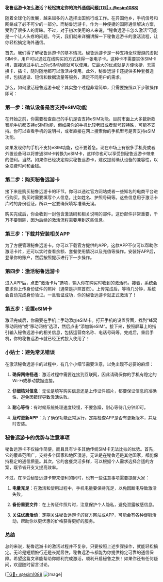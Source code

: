 **秘鲁远游卡怎么激活？轻松搞定你的海外通信问题[[TG💪+ @esim1088](https://t.me/s/esim1088)]**

随着全球化的发展，越来越多的人选择出国旅行或工作。在异国他乡，手机信号和网络成了必不可少的一部分。而秘鲁远游卡，作为一种便捷的国际通信解决方案，受到了很多人的青睐。不过，对于初次使用的人来说，“秘鲁远游卡怎么激活”可能是一个让人头疼的问题。今天，我们就来详细讲解一下秘鲁远游卡的激活流程，让你轻松搞定海外通信。

首先，我们得了解秘鲁远游卡的基本情况。秘鲁远游卡是一种支持全球漫游的虚拟SIM卡，用户可以通过在线购买的方式获得一张电子卡。这种卡不需要实体SIM卡槽，直接通过手机上的eSIM功能就可以使用。它最大的优点就是方便快捷，无需换卡、插卡，随时随地都可以激活并使用。此外，秘鲁远游卡还提供多种套餐选择，包括通话、短信和数据流量等服务，满足不同用户的需求。

那么，如何激活秘鲁远游卡呢？其实整个过程非常简单，只需要按照以下步骤操作即可：

### 第一步：确认设备是否支持eSIM功能

在开始之前，你需要检查自己的手机是否支持eSIM功能。目前市面上大多数新款智能手机都支持eSIM功能，但如果你的手机比较老旧或者型号较特殊，可能不支持。你可以查看手机的说明书，或者直接在网上搜索你的手机型号是否支持eSIM功能。

如果发现你的手机不支持eSIM功能，也不要着急。现在市场上有很多手机壳或者外置设备可以将普通SIM卡转换为eSIM卡，这样你也可以享受到秘鲁远游卡带来的便利。当然，如果你已经决定购买秘鲁远游卡，建议提前确认设备的兼容性，以免浪费时间和金钱。

### 第二步：购买秘鲁远游卡

接下来是购买秘鲁远游卡的环节。你可以通过官方网站或者一些知名的电商平台进行购买。购买时需要填写个人信息，比如姓名、护照号码等。这些信息用于激活卡片时的身份验证，所以一定要确保填写准确无误。

购买完成后，你会收到一封包含激活码和相关说明的邮件。这份邮件非常重要，千万不要删除，因为后续的激活流程需要用到这些信息。

### 第三步：下载并安装相关APP

为了方便管理秘鲁远游卡，你可以下载官方提供的APP。这款APP不仅可以帮助你激活卡片，还可以实时查看余额、套餐使用情况以及充值等操作。安装好APP后，登录你的账户，然后按照提示进行下一步操作。

### 第四步：激活秘鲁远游卡

进入APP后，点击“激活卡片”选项，输入你在购买时收到的激活码。接着，系统会要求你上传身份证件的照片（通常是护照首页）。上传完成后，等待几分钟，系统会自动完成身份验证。一旦验证成功，你的秘鲁远游卡就正式激活了！

### 第五步：设置eSIM卡

激活完成后，你需要在手机上手动添加eSIM卡。打开手机的设置界面，找到“蜂窝移动网络”或“移动网络”选项，然后点击“添加新eSIM”。接下来，按照屏幕上的指引输入秘鲁远游卡的相关信息，包括运营商名称、电话号码等。完成后，重启手机，你的秘鲁远游卡就已经正式投入使用了！

### 小贴士：避免常见错误

在激活秘鲁远游卡的过程中，有几个小细节需要注意，以免出现不必要的麻烦：

1. **确保网络畅通**：激活过程中需要连接到互联网，因此请确保你的手机有稳定的Wi-Fi或移动数据连接。
   
2. **仔细核对信息**：无论是填写购买信息还是上传证件照片，都要保证信息的准确性，避免因错误导致激活失败。

3. **耐心等待**：有时候系统处理速度较慢，不要急躁，耐心等待几分钟即可。

4. **及时更新APP**：为了确保功能正常运行，定期检查APP是否有更新版本，并及时安装。

### 秘鲁远游卡的优势与注意事项

秘鲁远游卡不仅操作简便，而且具有许多其他传统SIM卡无法比拟的优势。首先，它的覆盖范围广，支持多个国家和地区漫游，无论是在秘鲁还是其他国家，都能保持稳定的通信质量。其次，它的套餐灵活多样，可以根据个人需求选择合适的方案，既节省开支又提高效率。

不过，在享受秘鲁远游卡带来便利的同时，也有一些注意事项需要提醒大家：

1. **电量充足**：在激活和使用过程中，手机电量要保持充足，以免因断电导致激活失败。

2. **备份重要文件**：在上传证件照片时，注意保护个人隐私，避免泄露敏感信息。

3. **关注优惠活动**：定期关注秘鲁远游卡的官方网站或APP，可能会有各种促销活动，帮助你以更优惠的价格获得更好的服务。

### 总结

总的来说，秘鲁远游卡的激活过程并不复杂，只要按照上述步骤操作，就能轻松搞定。无论是短期旅行还是长期居住，秘鲁远游卡都能为你提供稳定可靠的通信保障。希望这篇文章能帮助你顺利完成激活，顺利开启秘鲁之旅！如果你还有任何疑问，欢迎随时留言讨论。

[[TG💪+ @esim1088](https://t.me/s/esim1088) ![Image](https://i.postimg.cc/4NQfJmqS/Snipaste-2025-05-13-00-14-12.png)]